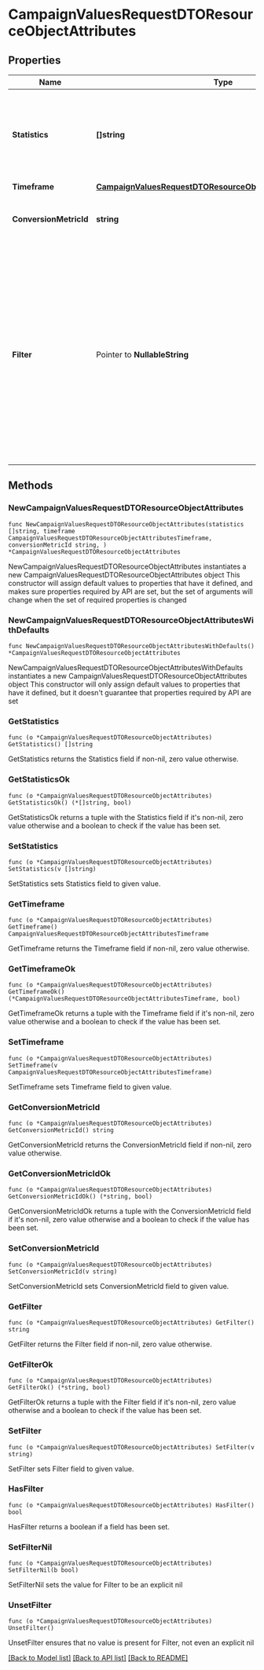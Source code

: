 # CampaignValuesRequestDTOResourceObjectAttributes

## Properties

Name | Type | Description | Notes
------------ | ------------- | ------------- | -------------
**Statistics** | **[]string** | List of statistics to query for. All rate statistics will be returned in fractional form [0.0, 1.0] | 
**Timeframe** | [**CampaignValuesRequestDTOResourceObjectAttributesTimeframe**](CampaignValuesRequestDTOResourceObjectAttributesTimeframe.md) |  | 
**ConversionMetricId** | **string** | ID of the metric to be used for conversion statistics | 
**Filter** | Pointer to **NullableString** | API filter string used to filter the query. Allowed filters are send_channel, campaign_id. Allowed operators are equals, contains-any. Only one filter can be used per attribute, only AND can be used as a combination operator. Max of 100 messages per ANY filter. | [optional] 

## Methods

### NewCampaignValuesRequestDTOResourceObjectAttributes

`func NewCampaignValuesRequestDTOResourceObjectAttributes(statistics []string, timeframe CampaignValuesRequestDTOResourceObjectAttributesTimeframe, conversionMetricId string, ) *CampaignValuesRequestDTOResourceObjectAttributes`

NewCampaignValuesRequestDTOResourceObjectAttributes instantiates a new CampaignValuesRequestDTOResourceObjectAttributes object
This constructor will assign default values to properties that have it defined,
and makes sure properties required by API are set, but the set of arguments
will change when the set of required properties is changed

### NewCampaignValuesRequestDTOResourceObjectAttributesWithDefaults

`func NewCampaignValuesRequestDTOResourceObjectAttributesWithDefaults() *CampaignValuesRequestDTOResourceObjectAttributes`

NewCampaignValuesRequestDTOResourceObjectAttributesWithDefaults instantiates a new CampaignValuesRequestDTOResourceObjectAttributes object
This constructor will only assign default values to properties that have it defined,
but it doesn't guarantee that properties required by API are set

### GetStatistics

`func (o *CampaignValuesRequestDTOResourceObjectAttributes) GetStatistics() []string`

GetStatistics returns the Statistics field if non-nil, zero value otherwise.

### GetStatisticsOk

`func (o *CampaignValuesRequestDTOResourceObjectAttributes) GetStatisticsOk() (*[]string, bool)`

GetStatisticsOk returns a tuple with the Statistics field if it's non-nil, zero value otherwise
and a boolean to check if the value has been set.

### SetStatistics

`func (o *CampaignValuesRequestDTOResourceObjectAttributes) SetStatistics(v []string)`

SetStatistics sets Statistics field to given value.


### GetTimeframe

`func (o *CampaignValuesRequestDTOResourceObjectAttributes) GetTimeframe() CampaignValuesRequestDTOResourceObjectAttributesTimeframe`

GetTimeframe returns the Timeframe field if non-nil, zero value otherwise.

### GetTimeframeOk

`func (o *CampaignValuesRequestDTOResourceObjectAttributes) GetTimeframeOk() (*CampaignValuesRequestDTOResourceObjectAttributesTimeframe, bool)`

GetTimeframeOk returns a tuple with the Timeframe field if it's non-nil, zero value otherwise
and a boolean to check if the value has been set.

### SetTimeframe

`func (o *CampaignValuesRequestDTOResourceObjectAttributes) SetTimeframe(v CampaignValuesRequestDTOResourceObjectAttributesTimeframe)`

SetTimeframe sets Timeframe field to given value.


### GetConversionMetricId

`func (o *CampaignValuesRequestDTOResourceObjectAttributes) GetConversionMetricId() string`

GetConversionMetricId returns the ConversionMetricId field if non-nil, zero value otherwise.

### GetConversionMetricIdOk

`func (o *CampaignValuesRequestDTOResourceObjectAttributes) GetConversionMetricIdOk() (*string, bool)`

GetConversionMetricIdOk returns a tuple with the ConversionMetricId field if it's non-nil, zero value otherwise
and a boolean to check if the value has been set.

### SetConversionMetricId

`func (o *CampaignValuesRequestDTOResourceObjectAttributes) SetConversionMetricId(v string)`

SetConversionMetricId sets ConversionMetricId field to given value.


### GetFilter

`func (o *CampaignValuesRequestDTOResourceObjectAttributes) GetFilter() string`

GetFilter returns the Filter field if non-nil, zero value otherwise.

### GetFilterOk

`func (o *CampaignValuesRequestDTOResourceObjectAttributes) GetFilterOk() (*string, bool)`

GetFilterOk returns a tuple with the Filter field if it's non-nil, zero value otherwise
and a boolean to check if the value has been set.

### SetFilter

`func (o *CampaignValuesRequestDTOResourceObjectAttributes) SetFilter(v string)`

SetFilter sets Filter field to given value.

### HasFilter

`func (o *CampaignValuesRequestDTOResourceObjectAttributes) HasFilter() bool`

HasFilter returns a boolean if a field has been set.

### SetFilterNil

`func (o *CampaignValuesRequestDTOResourceObjectAttributes) SetFilterNil(b bool)`

 SetFilterNil sets the value for Filter to be an explicit nil

### UnsetFilter
`func (o *CampaignValuesRequestDTOResourceObjectAttributes) UnsetFilter()`

UnsetFilter ensures that no value is present for Filter, not even an explicit nil

[[Back to Model list]](../README.md#documentation-for-models) [[Back to API list]](../README.md#documentation-for-api-endpoints) [[Back to README]](../README.md)


